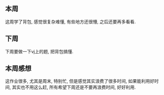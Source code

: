 ## 本周

这周学了背包, 感觉很复杂难懂, 有些地方还很懵, 之后还要再多看看.

## 下周

下周要做一下vj上的题, 把背包搞懂.

## 本周感想

这作业很多, 尤其是周末, 特别忙, 但是感觉其实浪费了很多时间, 如果能利用好时间, 其实也不用这么赶, 所有希望下周还是不要再浪费时间, 好好利用.